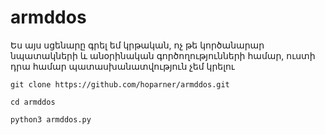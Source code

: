# armddos

Ես այս սցենարը գրել եմ կրթական, ոչ թե կործանարար նպատակների և անօրինական գործողությունների համար, ուստի դրա համար պատասխանատվություն չեմ կրելու

 `git clone https://github.com/hoparner/armddos.git`
 
 `cd armddos`
 
 `python3 armddos.py`
 
